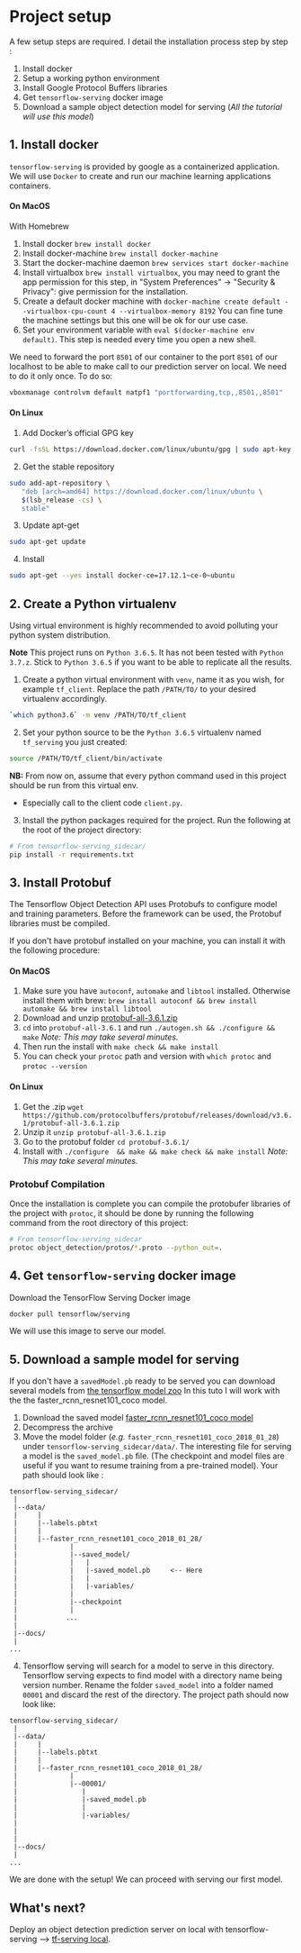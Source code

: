 # Project setup

A few setup steps are required.
I detail the installation process step by step :

1. Install docker
2. Setup a working python environment
3. Install Google Protocol Buffers libraries
4. Get `tensorflow-serving` docker image
5. Download a sample object detection model for serving (_All the tutorial will use this model_)

## 1. Install docker

`tensorflow-serving` is provided by google as a containerized application. We will use `Docker` to create and run our machine
learning applications containers.
 
#### On MacOS

With Homebrew

1. Install docker `brew install docker`
2. Install docker-machine `brew install docker-machine`
3. Start the docker-machine daemon `brew services start docker-machine`
4. Install virtualbox `brew install virtualbox`, you may need to grant the app permission for this step,
 in "System Preferences" -> "Security & Privacy": give permission for the installation. 
5. Create a default docker machine with `docker-machine create default --virtualbox-cpu-count 4 --virtualbox-memory 8192`
You can fine tune the machine settings but this one will be ok for our use case.
6. Set your environment variable with `eval $(docker-machine env default)`. This step is needed every time you open a new shell.


We need to forward the port `8501` of our container to the port `8501` of our localhost to be able to make call to our prediction server on local.
We need to do it only once. To do so:
```bash
vboxmanage controlvm default natpf1 "portforwarding,tcp,,8501,,8501"
``` 

#### On Linux

1.  Add Docker’s official GPG key
````bash
curl -fsSL https://download.docker.com/linux/ubuntu/gpg | sudo apt-key add -
````
2.  Get the stable repository
````bash
sudo add-apt-repository \
   "deb [arch=amd64] https://download.docker.com/linux/ubuntu \
   $(lsb_release -cs) \
   stable"
````

3. Update apt-get
````bash
sudo apt-get update
````

4. Install
````bash
sudo apt-get --yes install docker-ce=17.12.1~ce-0~ubuntu
````

## 2. Create a Python virtualenv

Using virtual environment is highly recommended to avoid polluting your python system distribution.

**Note** This project runs on `Python 3.6.5`. It has not been tested with `Python 3.7.z`.
Stick to `Python 3.6.5` if you want to be able to replicate all the results.

1. Create a python virtual environment with `venv`, name it as you wish, for example `tf_client`. 
Replace the path `/PATH/TO/` to your desired virtualenv accordingly.
```bash
`which python3.6` -m venv /PATH/TO/tf_client
```

2. Set your python source to be the `Python 3.6.5` virtualenv named `tf_serving` you just created:
```bash
source /PATH/TO/tf_client/bin/activate
```
**NB:** From now on, assume that every python command used in this project should be run from this virtual env. 
- Especially call to the client code `client.py`.


3. Install the python packages required for the project. Run the following at the root of the project directory:
```bash
# From tensorflow-serving_sidecar/
pip install -r requirements.txt
``` 

## 3. Install Protobuf
The Tensorflow Object Detection API uses Protobufs to configure model and training parameters. 
Before the framework can be used, the Protobuf libraries must be compiled. 

If you don't have protobuf installed on your machine, you can install it with the following
procedure:

#### On MacOS
 1. Make sure you have `autoconf`, `automake` and `libtool` installed. Otherwise install them with brew:
 `brew install autoconf && brew install automake && brew install libtool`
 2. Download and unzip [protobuf-all-3.6.1.zip](https://github.com/protocolbuffers/protobuf/releases/download/v3.6.1/protobuf-all-3.6.1.zip)
 3. `cd` into `protobuf-all-3.6.1` and run `./autogen.sh && ./configure && make` _Note: This may take several minutes._
 4. Then run the install with `make check && make install`
 5. You can check your `protoc` path and version with `which protoc` and `protoc --version`

#### On Linux

 1. Get the .zip `wget https://github.com/protocolbuffers/protobuf/releases/download/v3.6.1/protobuf-all-3.6.1.zip`
 2. Unzip it `unzip protobuf-all-3.6.1.zip`
 3. Go to the protobuf folder `cd protobuf-3.6.1/`
 4. Install with `./configure  && make && make check && make install` _Note: This may take several minutes._
 
### Protobuf Compilation

Once the installation is complete you can compile the protobufer libraries of the project with `protoc`, 
it should be done by running the following command from the root directory of this project:
```bash
# From tensorflow-serving_sidecar
protoc object_detection/protos/*.proto --python_out=.
```

## 4. Get `tensorflow-serving` docker image
Download the TensorFlow Serving Docker image
```bash
docker pull tensorflow/serving
```
We will use this image to serve our model.

## 5. Download a sample model for serving

If you don't have a `savedModel.pb` ready to be served you can download several models from
[the tensorflow model zoo](https://github.com/tensorflow/models/blob/master/research/object_detection/g3doc/detection_model_zoo.md
)
In this tuto I will work with the the faster_rcnn_resnet101_coco model.

1. Download the saved model [faster_rcnn_resnet101_coco model](http://download.tensorflow.org/models/object_detection/faster_rcnn_resnet101_coco_2018_01_28.tar.gz)
2. Decompress the archive
3. Move the model folder (_e.g._ `faster_rcnn_resnet101_coco_2018_01_28`) under `tensorflow-serving_sidecar/data/`.
The interesting file for serving a model is the `saved_model.pb` file. (The checkpoint and model files are useful if you 
want to resume training from a pre-trained model). Your path should look like :
```
tensorflow-serving_sidecar/
 |
 |--data/
 |     |
 |     |--labels.pbtxt
 |     |
 |     |--faster_rcnn_resnet101_coco_2018_01_28/
 |             |
 |             |--saved_model/
 |             |   |
 |             |   |-saved_model.pb     <-- Here 
 |             |   |
 |             |   |-variables/
 |             |
 |             |--checkpoint
 |             |
 |            ...
 |
 |--docs/
 |
...

```
4. Tensorflow serving will search for a model to serve in this directory. Tensorflow serving expects to find model with a directory name being version number.
Rename the folder `saved_model` into a folder named `00001` and discard the rest of the directory. The project path should now look like:
```
tensorflow-serving_sidecar/
 |
 |--data/
 |     |
 |     |--labels.pbtxt
 |     |
 |     |--faster_rcnn_resnet101_coco_2018_01_28/
 |             |
 |             |--00001/
 |                |
 |                |-saved_model.pb 
 |                |
 |                |-variables/
 |             
 |     
 |
 |--docs/
 |
...

```

We are done with the setup!
We can proceed with serving our first model.
 

## What's next?

Deploy an object detection prediction server on local with tensorflow-serving --> [tf-serving local](tf_server_local.md).